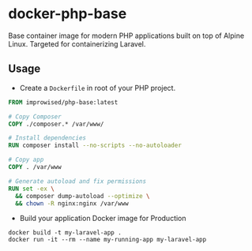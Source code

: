 # docker-php-base

Base container image for modern PHP applications built on top of Alpine Linux. Targeted for containerizing Laravel.

## Usage

* Create a `Dockerfile` in root of your PHP project.

```dockerfile
FROM improwised/php-base:latest

# Copy Composer
COPY ./composer.* /var/www/

# Install dependencies
RUN composer install --no-scripts --no-autoloader

# Copy app
COPY . /var/www

# Generate autoload and fix permissions
RUN set -ex \
  && composer dump-autoload --optimize \
  && chown -R nginx:nginx /var/www
```

* Build your application Docker image for Production

```
docker build -t my-laravel-app .
docker run -it --rm --name my-running-app my-laravel-app
```
